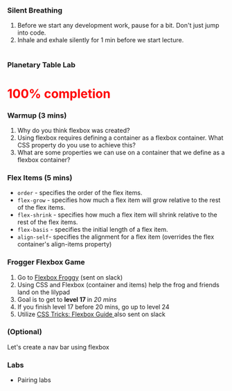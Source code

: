 ### Silent Breathing ###
1. Before we start any development work, pause for a bit. Don't just jump into code. 
2. Inhale and exhale silently for 1 min before we start lecture.
#
#
#
### Planetary Table Lab ###

<h1 style="color:red"> 100% completion</h1>



### Warmup (3 mins)

1. Why do you think flexbox was created? 
2. Using flexbox requires defining a container as a flexbox container. What CSS property do you use to achieve this? 
3. What are some properties we can use on a container that we define as a flexbox container? 


### Flex Items (5 mins)
* `order` - specifies the order of the flex items.
* `flex-grow` - specifies how much a flex item will grow relative to the rest of the flex items.
* `flex-shrink` - specifies how much a flex item will shrink relative to the rest of the flex items.
* `flex-basis` - specifies the initial length of a flex item.
* `align-self`- specifies the alignment for a flex item (overrides the flex container's align-items property)


### Frogger Flexbox Game 
1. Go to <a href="https://flexboxfroggy.com/">Flexbox Froggy</a> (sent on slack)
2. Using CSS and Flexbox (container and items) help the frog and friends land on the lilypad 
3. Goal is to get to <strong>level 17 </strong> in *20 mins*
4. If you finish level 17 before 20 mins, go up to level 24
5. Utilize <a href="https://css-tricks.com/snippets/css/a-guide-to-flexbox/">CSS Tricks: Flexbox Guide </a> also sent on slack 

### (Optional)

Let's create a nav bar using flexbox


### Labs
- Pairing labs 




